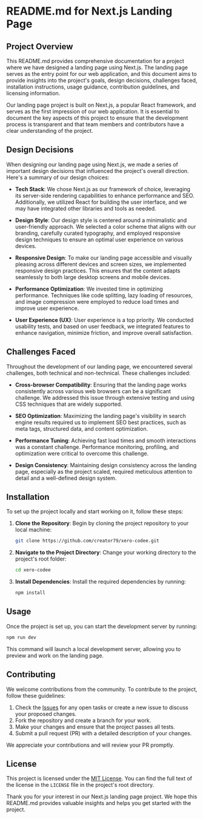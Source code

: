 # README.md for Next.js Landing Page

## Project Overview

This README.md provides comprehensive documentation for a project where we have designed a landing page using Next.js. The landing page serves as the entry point for our web application, and this document aims to provide insights into the project's goals, design decisions, challenges faced, installation instructions, usage guidance, contribution guidelines, and licensing information.

Our landing page project is built on Next.js, a popular React framework, and serves as the first impression of our web application. It is essential to document the key aspects of this project to ensure that the development process is transparent and that team members and contributors have a clear understanding of the project.

## Design Decisions

When designing our landing page using Next.js, we made a series of important design decisions that influenced the project's overall direction. Here's a summary of our design choices:

- **Tech Stack**: We chose Next.js as our framework of choice, leveraging its server-side rendering capabilities to enhance performance and SEO. Additionally, we utilized React for building the user interface, and we may have integrated other libraries and tools as needed.

- **Design Style**: Our design style is centered around a minimalistic and user-friendly approach. We selected a color scheme that aligns with our branding, carefully curated typography, and employed responsive design techniques to ensure an optimal user experience on various devices.

- **Responsive Design**: To make our landing page accessible and visually pleasing across different devices and screen sizes, we implemented responsive design practices. This ensures that the content adapts seamlessly to both large desktop screens and mobile devices.

- **Performance Optimization**: We invested time in optimizing performance. Techniques like code splitting, lazy loading of resources, and image compression were employed to reduce load times and improve user experience.

- **User Experience (UX)**: User experience is a top priority. We conducted usability tests, and based on user feedback, we integrated features to enhance navigation, minimize friction, and improve overall satisfaction.

## Challenges Faced

Throughout the development of our landing page, we encountered several challenges, both technical and non-technical. These challenges included:

- **Cross-browser Compatibility**: Ensuring that the landing page works consistently across various web browsers can be a significant challenge. We addressed this issue through extensive testing and using CSS techniques that are widely supported.

- **SEO Optimization**: Maximizing the landing page's visibility in search engine results required us to implement SEO best practices, such as meta tags, structured data, and content optimization.

- **Performance Tuning**: Achieving fast load times and smooth interactions was a constant challenge. Performance monitoring, profiling, and optimization were critical to overcome this challenge.

- **Design Consistency**: Maintaining design consistency across the landing page, especially as the project scaled, required meticulous attention to detail and a well-defined design system.

## Installation

To set up the project locally and start working on it, follow these steps:

1. **Clone the Repository**: Begin by cloning the project repository to your local machine:

   ```bash
   git clone https://github.com/creator79/xero-codee.git
   ```

2. **Navigate to the Project Directory**: Change your working directory to the project's root folder:

   ```bash
   cd xero-codee
   ```

3. **Install Dependencies**: Install the required dependencies by running:

   ```bash
   npm install
   ```

## Usage

Once the project is set up, you can start the development server by running:

```bash
npm run dev
```

This command will launch a local development server, allowing you to preview and work on the landing page.

## Contributing

We welcome contributions from the community. To contribute to the project, follow these guidelines:

1. Check the [Issues](https://github.com/yourusername/your-landing-page/issues) for any open tasks or create a new issue to discuss your proposed changes.
2. Fork the repository and create a branch for your work.
3. Make your changes and ensure that the project passes all tests.
4. Submit a pull request (PR) with a detailed description of your changes.

We appreciate your contributions and will review your PR promptly.

## License

This project is licensed under the [MIT License](LICENSE). You can find the full text of the license in the `LICENSE` file in the project's root directory.

Thank you for your interest in our Next.js landing page project. We hope this README.md provides valuable insights and helps you get started with the project.
